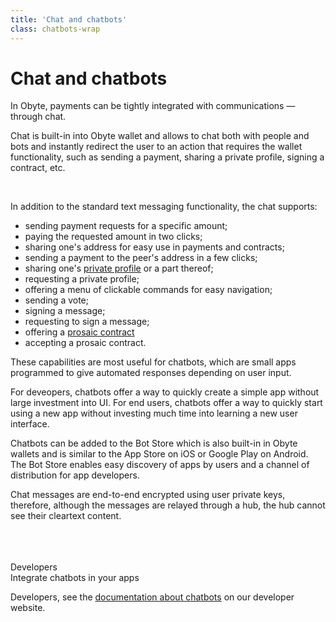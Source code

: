 ```yaml
---
title: 'Chat and chatbots'
class: chatbots-wrap
---
```


# Chat and chatbots
<div class="sub-block">
    In Obyte, payments can be tightly integrated with communications &mdash; through chat.
</div>
<div class="sub-text-block">
    <p>
        Chat is built-in into Obyte wallet and allows to chat both with people and bots and instantly redirect the user to an action that requires the wallet functionality, such as sending a payment, sharing a private profile, signing a contract, etc.
    </p>
</div>
<div class="flex-block left">
    <div class="img-block">
        <img src="/user/themes/obyte/assets/chatbots/mob1-shadow.png" alt="">
        <img class="mobile" src="/user/themes/obyte/assets/chatbots/mob1.png" alt="">
    </div>
    <div class="info-block">
        <p>In addition to the standard text messaging functionality, the chat supports:</p>
        <ul>
            <li>sending payment requests for a specific amount;</li>
            <li>paying the requested amount in two clicks;</li>
            <li>sharing one's address for easy use in payments and contracts;</li>
            <li>sending a payment to the peer's address in a few clicks;</li>
            <li>sharing one's <a href="/platform/identity">private profile</a> or a part thereof;</li>
            <li>requesting a private profile;</li>
            <li>offering a menu of clickable commands for easy navigation;</li>
            <li>sending a vote;</li>
            <li>signing a message;</li>
            <li>requesting to sign a message;</li>
            <li>offering a  <a href="/platform/prosaic-contracts">prosaic contract</a></li>
            <li>accepting a prosaic contract.</li>
        </ul>
        <p>These capabilities are most useful for chatbots, which are small apps programmed to give automated responses depending on user input.</p>
    </div>
</div>
<div class="flex-block right">
    <div class="info-block">
        <p>For deveopers, chatbots offer a way to quickly create a simple app without large investment into UI. For end users, chatbots offer a way to quickly start using a new app without investing much time into learning a new user interface.</p>
        <p>Chatbots can be added to the Bot Store which is also built-in in Obyte wallets and is similar to the App Store on iOS or Google Play on Android. The Bot Store enables easy discovery of apps by users and a channel of distribution for app developers.</p>
        <p>Chat messages are end-to-end encrypted using user private keys, therefore, although the messages are relayed through a hub, the hub cannot see their cleartext content.</p>
        <br>
        <br>
        <br>
        <div class="dev-blog">
            <div class="dev-img-block">
                <img src="/user/themes/obyte/assets/chatbots/doc.svg" alt="">
            </div>
            <div class="info-block">
                <div class="cat">Developers</div>
                <div class="title">Integrate chatbots in your apps</div>
                <p>
                    Developers, see the <a target="_blank" href="https://developer.obyte.org/#simple-chatbot">documentation about chatbots</a> 
                    on our developer website.
                </p>
            </div>
        </div>
    </div>
    <div class="img-block">
        <img src="/user/themes/obyte/assets/chatbots/mob2-shadow.png" alt="">
        <img class="mobile" src="/user/themes/obyte/assets/chatbots/mob2.png" alt="">
    </div>
</div>
